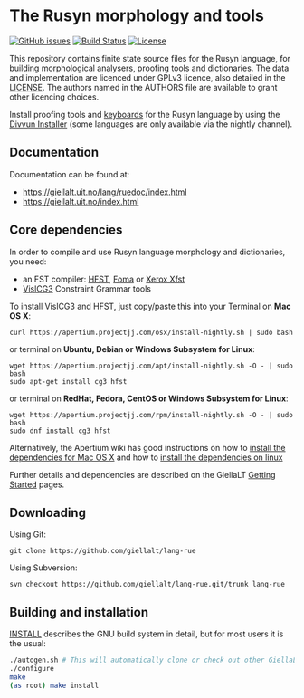 The Rusyn morphology and tools
==========================================

[![GitHub issues](https://img.shields.io/github/issues-raw/giellalt/lang-rue)](https://github.com/giellalt/lang-rue/issues)
[![Build Status](https://github.com/giellalt/lang-rue/workflows/Speller%20CI+CD/badge.svg)](https://github.com/giellalt/lang-rue/actions)
[![License](https://img.shields.io/github/license/giellalt/lang-rue)](https://github.com/giellalt/lang-rue/blob/main/LICENSE)

This repository contains finite state source files for the Rusyn language,
for building morphological analysers, proofing tools
and dictionaries. The data and implementation are licenced under GPLv3
licence, also detailed in the
[LICENSE](https://github.com/giellalt/lang-rue/blob/main/LICENSE). The
authors named in the AUTHORS file are available to grant other licencing
choices.

Install proofing tools and [keyboards](https://github.com/giellalt/keyboard-rue)
for the Rusyn language by using the [Divvun Installer](http://divvun.no)
(some languages are only available via the nightly channel).

Documentation
-------------

Documentation can be found at:

-   <https://giellalt.uit.no/lang/ruedoc/index.html>
-   <https://giellalt.uit.no/index.html>

Core dependencies
-----------------

In order to compile and use Rusyn language morphology and
dictionaries, you need:

- an FST compiler: [HFST](https://github.com/hfst/hfst), [Foma](https://github.com/mhulden/foma) or [Xerox Xfst](https://web.stanford.edu/~laurik/fsmbook/home.html)
- [VislCG3](https://visl.sdu.dk/svn/visl/tools/vislcg3/trunk) Constraint Grammar tools

To install VislCG3 and HFST, just copy/paste this into your Terminal on **Mac OS X**:

```
curl https://apertium.projectjj.com/osx/install-nightly.sh | sudo bash
```

or terminal on **Ubuntu, Debian or Windows Subsystem for Linux**:

```
wget https://apertium.projectjj.com/apt/install-nightly.sh -O - | sudo bash
sudo apt-get install cg3 hfst
```

or terminal on **RedHat, Fedora, CentOS or Windows Subsystem for Linux**:

```
wget https://apertium.projectjj.com/rpm/install-nightly.sh -O - | sudo bash
sudo dnf install cg3 hfst
```

Alternatively, the Apertium wiki has good instructions on how to [install the dependencies for Mac
OS X](https://wiki.apertium.org/wiki/Apertium_on_Mac_OS_X) and how to [install
the dependencies on
linux](https://wiki.apertium.org/wiki/Installation_of_grammar_libraries)

Further details and dependencies are described on the GiellaLT [Getting Started](https://giellalt.uit.no/infra/GettingStarted.html) pages.

Downloading
-----------

Using Git:
```
git clone https://github.com/giellalt/lang-rue
```

Using Subversion:
```
svn checkout https://github.com/giellalt/lang-rue.git/trunk lang-rue
```

Building and installation
-------------------------

[INSTALL](https://github.com/giellalt/lang-rue/blob/main/INSTALL)
describes the GNU build system in detail, but for most users it is the usual:

```sh
./autogen.sh # This will automatically clone or check out other GiellaLT dependencies
./configure
make
(as root) make install
```
